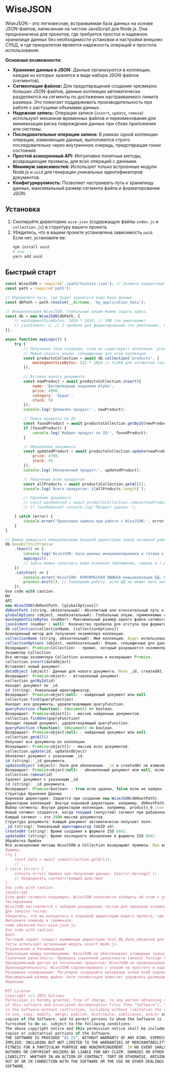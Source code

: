 # WiseJSON

WiseJSON - это легковесная, встраиваемая база данных на основе JSON-файлов, написанная на чистом JavaScript для Node.js. Она предназначена для проектов, где требуется простое и надежное хранилище данных без необходимости установки и настройки внешних СУБД, и где приоритетом является надежность операций и простота использования.

**Основные возможности:**

*   **Хранение данных в JSON:** Данные организуются в коллекции, каждая из которых хранится в виде набора JSON-файлов (сегментов).
*   **Сегментация файлов:** Для предотвращения создания чрезмерно больших JSON-файлов, данные коллекции автоматически разделяются на сегменты по достижении настраиваемого лимита размера. Это помогает поддерживать производительность при работе с растущими объемами данных.
*   **Надежная запись:** Операции записи (`insert`, `update`, `remove`) используют механизм временных файлов и переименования для минимизации риска повреждения данных при сбоях приложения или системы.
*   **Последовательные операции записи:** В рамках одной коллекции операции, изменяющие данные, выполняются строго последовательно через внутреннюю очередь, предотвращая гонки состояний.
*   **Простой асинхронный API:** Интуитивно понятные методы, возвращающие промисы, для всех операций с данными.
*   **Минимум зависимостей:** Использует только встроенные модули Node.js и `uuid` для генерации уникальных идентификаторов документов.
*   **Конфигурируемость:** Позволяет настраивать путь к хранилищу данных, максимальный размер сегмента файла и форматирование JSON.

## Установка

1.  Скопируйте директорию `wise-json` (содержащую файлы `index.js` и `collection.js`) в структуру вашего проекта.
2.  Убедитесь, что в вашем проекте установлена зависимость `uuid`. Если нет, установите ее:
    ```bash
    npm install uuid
    # или
    yarn add uuid
    ```

## Быстрый старт

```javascript
const WiseJSON = require('./path/to/wise-json'); // Укажите корректный путь к wise-json/index.js
const path = require('path');

// Определите путь, где будет храниться ваша база данных
const dbPath = path.resolve(__dirname, 'my_application_data');

// Инициализация WiseJSON. Глобальные опции можно задать здесь.
const db = new WiseJSON(dbPath, {
    // maxSegmentSizeBytes: 1024 * 1024, // 1MB (по умолчанию)
    // jsonIndent: 2, // 2 пробела для форматирования (по умолчанию), null для компактного JSON
});

async function appLogic() {
    try {
        // Получение (или создание, если не существует) коллекции 'products'
        // Можно указать опции, специфичные для этой коллекции
        const productsCollection = await db.collection('products', {
            maxSegmentSizeBytes: 512 * 1024 // 512KB для сегментов товаров
        });

        // Вставка нового документа
        const newProduct = await productsCollection.insert({
            name: 'Беспроводные наушники Alpha',
            price: 4990,
            category: 'Аудио',
            stock: 50
        });
        console.log('Добавлен продукт:', newProduct);

        // Поиск продукта по ID
        const foundProduct = await productsCollection.getById(newProduct._id);
        if (foundProduct) {
            console.log('Найден продукт по ID:', foundProduct);
        }

        // Обновление документа
        const updatedProduct = await productsCollection.update(newProduct._id, {
            price: 4790,
            stock: 45
        });
        console.log('Обновленный продукт:', updatedProduct);

        // Получение всех продуктов
        const allProducts = await productsCollection.getAll();
        console.log(`Всего продуктов: ${allProducts.length}`);

        // Удаление документа
        // const wasRemoved = await productsCollection.remove(newProduct._id);
        // if (wasRemoved) console.log('Продукт удален.');

    } catch (error) {
        console.error('Произошла ошибка при работе с WiseJSON:', error);
    }
}

// Важно дождаться инициализации базовой директории перед активной работой
db.baseDirInitPromise
    .then(() => {
        console.log('WiseJSON: База данных инициализирована и готова к работе.');
        appLogic();
        // Здесь можно запускать ваше основное приложение, сервер и т.д.
    })
    .catch(err => {
        console.error('WiseJSON: КРИТИЧЕСКАЯ ОШИБКА инициализации БД. Приложение не может стартовать.', err);
        process.exit(1); // Завершаем работу, если БД не может быть инициализирована
    });
Use code with caution.
Md
API
new WiseJSON(dbRootPath, [globalOptions])
dbRootPath (string, обязательный): Абсолютный или относительный путь к корневой директории, где будут храниться все данные WiseJSON. Библиотека попытается создать эту директорию, если она не существует.
globalOptions (object, необязательный): Глобальные опции, применяемые ко всем коллекциям по умолчанию.
maxSegmentSizeBytes (number): Максимальный размер одного файла-сегмента в байтах. По умолчанию: 1048576 (1MB).
jsonIndent (number | null): Количество пробелов для отступа при форматировании JSON-файлов. null или 0 для компактного JSON без отступов. По умолчанию: 2.
db.collection(collectionName, [collectionOptions])
Асинхронный метод для получения экземпляра коллекции.
collectionName (string, обязательный): Имя коллекции. Будет использовано для создания поддиректории.
collectionOptions (object, необязательный): Опции, специфичные для данной коллекции. Переопределяют globalOptions. Имеют ту же структуру, что и globalOptions.
Возвращает: Promise<Collection> - промис, который разрешается экземпляром Collection.
Экземпляр Collection
Все методы экземпляра Collection асинхронны и возвращают Promise.
collection.insert(dataObject)
Вставляет новый документ.
dataObject (object): Данные для нового документа. Поля _id, createdAt, updatedAt будут автоматически сгенерированы/перезаписаны.
Возвращает: Promise<object> - вставленный документ.
collection.getById(id)
Находит документ по _id.
id (string): Уникальный идентификатор.
Возвращает: Promise<object|null> - найденный документ или null.
collection.find(queryFunction)
Находит все документы, удовлетворяющие queryFunction.
queryFunction (function): (document) => boolean.
Возвращает: Promise<object[]> - массив найденных документов.
collection.findOne(queryFunction)
Находит первый документ, удовлетворяющий queryFunction.
queryFunction (function): (document) => boolean.
Возвращает: Promise<object|null> - найденный документ или null.
collection.getAll()
Получает все документы из коллекции.
Возвращает: Promise<object[]> - массив всех документов.
collection.update(id, updatesObject)
Обновляет документ с указанным _id.
id (string): _id документа.
updatesObject (object): Поля для обновления. _id и createdAt не изменяются. updatedAt обновляется автоматически.
Возвращает: Promise<object|null> - обновленный документ или null, если не найден.
collection.remove(id)
Удаляет документ с указанным _id.
id (string): _id документа.
Возвращает: Promise<boolean> - true если удален, false если не найден.
Структура Хранения Данных
Корневая директория: Задается при создании new WiseJSON(dbRootPath).
Директории коллекций: Внутри корневой директории, например, dbRootPath/products/, dbRootPath/users/.
Файлы-сегменты: Внутри директории коллекции, например, products_0.json, products_1.json.
Новый сегмент создается, когда текущий (непустой) сегмент при добавлении новой записи превысил бы maxSegmentSizeBytes.
Каждый сегмент – это JSON-массив документов.
Структура документа: Каждый документ автоматически получает поля:
_id (string): Уникальный идентификатор (UUID v4).
createdAt (string): Время создания в формате ISO 8601.
updatedAt (string): Время последнего обновления в формате ISO 8601.
Обработка Ошибок
Все асинхронные методы WiseJSON и Collection возвращают промисы. При возникновении ошибок (например, проблемы с файловой системой, поврежденные JSON-файлы, некорректные аргументы) промис будет отклонен (rejected) с объектом Error. Важно обрабатывать эти ошибки в вашем коде с помощью try...catch для async/await или метода .catch() для промисов.
Пример:
try {
    const data = await someCollection.getAll();
    // ...
} catch (error) {
    console.error(`Ошибка при получении данных: ${error.message}`);
    // Предпринять соответствующие действия
}
Use code with caution.
JavaScript
Если файл сегмента поврежден, WiseJSON попытается сообщить об этом с указанием пути к файлу.
Тестирование
WiseJSON поставляется с набором расширенных тестов для проверки основного функционала, включая CRUD-операции, сегментацию, работу очереди записи и обработку ошибок.
Для запуска тестов:
Убедитесь, что вы находитесь в корневой директории вашего проекта, где расположен файл advanced-test-wise-json.js и папка wise-json.
Выполните команду в терминале:
node advanced-test-wise-json.js
Use code with caution.
Bash
Тестовый скрипт создаст временную директорию test_db_data_advanced для своих нужд и (по умолчанию) не удаляет ее после завершения, чтобы можно было изучить структуру созданных файлов. Вы можете раскомментировать строку await cleanupTestDB(); в конце файла advanced-test-wise-json.js для автоматической очистки после тестов.
Тесты используют встроенный модуль assert Node.js.
Ограничения и Рекомендации
Транзакции между коллекциями: WiseJSON не обеспечивает атомарные транзакции, охватывающие несколько коллекций или несколько последовательных операций как единое целое. Ответственность за обеспечение консистентности данных при таких сценариях (например, через компенсирующие операции или паттерн "Сага") ложится на приложение-пользователь. WiseJSON гарантирует надежность и последовательность отдельных операций записи внутри одной коллекции.
Ссылочная целостность: Проверка ссылочной целостности (аналог foreign keys в SQL) не поддерживается и должна реализовываться на уровне приложения, если это необходимо.
Одновременный доступ из нескольких процессов: WiseJSON не предназначена для одновременной модификации одной и той же базы данных (одного dbRootPath) из нескольких независимых процессов Node.js. Это может привести к конфликтам записи и повреждению данных. Для таких сценариев рекомендуется использовать WiseJSON в рамках одного серверного процесса, который монопольно управляет доступом к данным, либо реализовывать внешние механизмы блокировки на уровне файловой системы.
Производительность: WiseJSON спроектирована с упором на простоту и надежность файлового хранения. Для приложений с очень высокими нагрузками или экстремально большими наборами данных специализированные СУБД могут быть более производительными. Операции чтения, требующие сканирования всех данных коллекции (например, find без специфичных индексов, которых нет), могут замедляться с ростом числа сегментов и общего объема данных.
Резервное копирование: Регулярно создавайте резервные копии всей корневой директории вашей базы данных WiseJSON (dbRootPath).
Максимальный размер файла: Хотя сегментация помогает управлять размером отдельных файлов, учитывайте ограничения файловой системы на общее количество файлов в директории и общий размер дискового пространства.
Лицензия

MIT License
Copyright (c) 2025 Guliaev
Permission is hereby granted, free of charge, to any person obtaining a copy
of this software and associated documentation files (the "Software"), to deal
in the Software without restriction, including without limitation the rights
to use, copy, modify, merge, publish, distribute, sublicense, and/or sell
copies of the Software, and to permit persons to whom the Software is
furnished to do so, subject to the following conditions:
The above copyright notice and this permission notice shall be included in all
copies or substantial portions of the Software.
THE SOFTWARE IS PROVIDED "AS IS", WITHOUT WARRANTY OF ANY KIND, EXPRESS OR
IMPLIED, INCLUDING BUT NOT LIMITED TO THE WARRANTIES OF MERCHANTABILITY,
FITNESS FOR A PARTICULAR PURPOSE AND NONINFRINGEMENT. IN NO EVENT SHALL THE
AUTHORS OR COPYRIGHT HOLDERS BE LIABLE FOR ANY CLAIM, DAMAGES OR OTHER
LIABILITY, WHETHER IN AN ACTION OF CONTRACT, TORT OR OTHERWISE, ARISING FROM,
OUT OF OR IN CONNECTION WITH THE SOFTWARE OR THE USE OR OTHER DEALINGS IN THE
SOFTWARE.